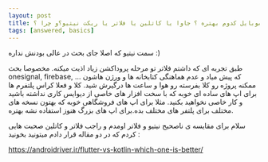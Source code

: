 ```yaml
---
layout: post
title: برای برنامه نویسی موبایل کدوم بهتره ؟ جاوا یا کاتلین یا فلاتر یا ریکت نیتیو؟و چرا ؟ 
tags: [answered, basics]
---
```




<!-- comment #653726914 -->

<p>سمت نیتیو که اصلا جای بحث در عالی بودنش نداره :)</p>
<p>طبق تجربه ای که داشتم فلاتر تو مرحله پروداکشن زیاد اذیت میکنه. مخصوصا بحث onesignal, firebase, ... که پیش میاد و عدم هماهنگی کتابخانه ها و ورژن هاشون ممکنه پروژه رو کلا بفرسته رو هوا و ساعت ها درگیرش شید. کلا و فعلا کراس پلتفرم ها برای اپ های ساده ای خوبه که با سخت افزار های خاصی از دیوایس کاری نداشته باشید و کار خاصی نخواهید بکنید. مثلا برای اپ های فروشگاهی خوبه که بهتون نسخه های مختلف برای پلتفر های مختلف بده.برای اپ های بزرگ هنوز استفاده نشه بهتره.</p>

<!-- comment #653911452 -->
سلام برای مقایسه ی ناصحیح نیتیو و فلاتر اومدم و راجب فلاتر و کاتلین صحبت هایی کردم که در دو مقاله قرار دادم میتونید بخونید :

https://androidriver.ir/flutter-vs-kotlin-which-one-is-better/
